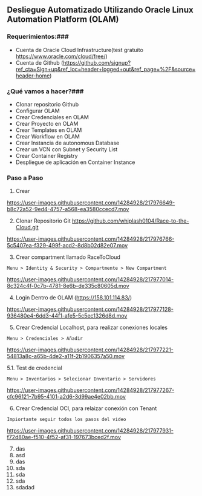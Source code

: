 ## Desliegue Automatizado Utilizando Oracle Linux Automation Platform (OLAM) ##

### Requerimientos:###
- Cuenta de Oracle Cloud Infrastructure(test gratuito https://www.oracle.com/cloud/free/)
- Cuenta de Github (https://github.com/signup?ref_cta=Sign+up&ref_loc=header+logged+out&ref_page=%2F&source=header-home)

### ¿Qué vamos a hacer?###

- Clonar repositorio Github
- Configurar OLAM
- Crear Credenciales en OLAM
- Crear Proyecto en OLAM
- Crear Templates en OLAM
- Crear Workflow en OLAM
- Crear Instancia de autonomous Database
- Crear un VCN con Subnet y Security List
- Crear Container Registry 
- Despliegue de aplicación en Container Instance 

### Paso a Paso ##
1. Crear

https://user-images.githubusercontent.com/14284928/217976649-b8c72a52-9ed4-4757-a568-ea3580ccecd7.mov

2. Clonar Repositorio Git https://github.com/whiplash0104/Race-to-the-Cloud.git


https://user-images.githubusercontent.com/14284928/217976766-5c5407ea-f329-499f-acd2-8d8b02d82e07.mov


3. Crear compartment llamado RaceToCloud

```
Menu > Identity & Security > Compartmente > New Compartment
```


https://user-images.githubusercontent.com/14284928/217977014-8c324c4f-0c7b-4781-8e6b-de335c80605d.mov


4. Login Dentro de OLAM (https://158.101.114.83/)


https://user-images.githubusercontent.com/14284928/217977128-936480e4-6dd3-44f1-afe5-5c5ec1326d8d.mov


5. Crear Credencial Localhost, para realizar conexiones locales

```
Menu > Credenciales > Añadir
```

https://user-images.githubusercontent.com/14284928/217977221-54813a8c-a65b-4de2-a11f-2b1906357a50.mov

5.1. Test de credencial

```
Menu > Inventarios > Selecionar Inventario > Servidores
```

https://user-images.githubusercontent.com/14284928/217977267-cfc96121-7b95-4101-a2d6-3d99ae4e02bb.mov


6. Crear Credencial OCI, para relaizar conexión con Tenant

```
Impiortante seguir todos los pasos del video
```


https://user-images.githubusercontent.com/14284928/217977931-f72d80ae-f510-4f52-af31-197673bced2f.mov


7. das
8. asd
9. das
10. sda
11. sda
12. sda
13. sdadad

